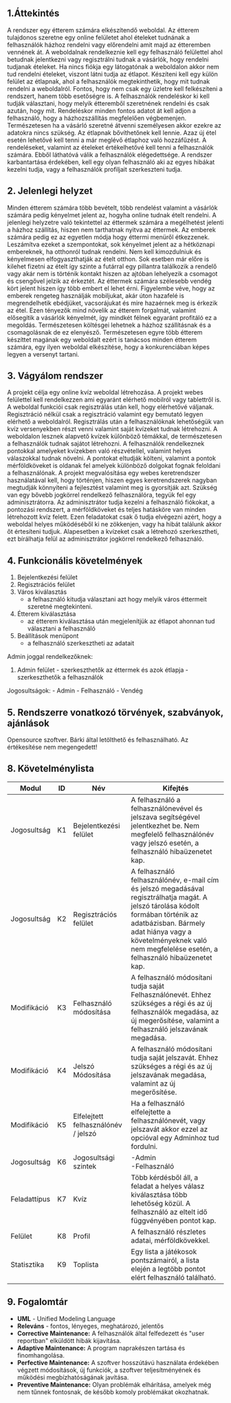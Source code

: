 ## 1.Áttekintés

A rendszer egy étterem számára elkészítendő weboldal. Az étterem tulajdonos szeretne egy online felületet ahol ételeket tudnának a felhasználók házhoz rendelni vagy előrendelni amit majd az étteremben vennének át. A weboldalnak rendelkeznie kell egy felhasználó felülettel ahol betudnak jelentkezni vagy regisztrálni tudnak a vásárlók, hogy rendelni tudjanak ételeket. Ha nincs fiókja egy látogatónak a weboldalon akkor nem tud rendelni ételeket, viszont látni tudja az étlapot. Készíteni kell egy külön felület az étlapnak, ahol a felhasználók megtekinthetik, hogy mit tudnak rendelni a weboldalról. Fontos, hogy nem csak egy üzletre kell felkészíteni a rendszert, hanem több esetőségre is. A felhasználók rendeléskor ki kell tudják választani, hogy melyik étteremből szeretnének rendelni és csak azután, hogy mit. Rendeléskor minden fontos adatot át kell adjon a felhasználó, hogy a házhozszállítás megfelelően végbemenjen. Természetesen ha a vásárló szeretné átvenni személyesen akkor ezekre az adatokra nincs szükség. Az étlapnak bővíthetőnek kell lennie. Azaz új étel esetén lehetővé kell tenni a már meglévő étlaphoz való hozzáfűzést. A rendeléseket, valamint az ételeket értékelhetővé kell tenni a felhasználók számára. Ebből láthatóvá válik a felhasználók elégedettsége. A rendszer karbantartása érdekében, kell egy olyan felhasználó aki az egyes hibákat kezelni tudja, vagy a felhasználók profiljait szerkeszteni tudja.

## 2. Jelenlegi helyzet

Minden étterem számára több bevételt, több rendelést valamint a vásárlók számára pedig kényelmet jelent az, hogyha online tudnak ételt rendelni. A jelenlegi helyzetre való tekintettel az éttermek számára a megélhetést jelenti a házhoz szállítás, hiszen nem tarthatnak nyitva az éttermek. Az emberek számára pedig ez az egyetlen módja hogy éttermi menüről étkezzenek. Leszámítva ezeket a szempontokat, sok kényelmet jelent az a hétköznapi embereknek, ha otthonról tudnak rendelni. Nem kell kimozdulniuk és kényelmesen elfogyaszthatják az ételt otthon. Sok esetben már előre is kilehet fizetni az ételt így szinte a futárral egy pillantra találkozik a rendelő vagy akár nem is történik kontakt hiszen az ajtóban lehelyezik a csomagot és csengővel jelzik az érkeztét. Az éttermek számára szélesebb vendég kört jelent hiszen így több embert el lehet érni. Figyelembe véve, hogy az emberek rengeteg használják mobiljukat, akár úton hazafelé is megrendelhetik ebédjüket, vacsorájukat és mire hazaérnek meg is érkezik az étel. Ezen tényezők mind növelik az étterem forgalmát, valamint elősegítik a vásárlók kényelmét, így mindkét félnek egyaránt profitáló ez a megoldás. Természetesen költésgei lehetnek a házhoz szállításnak és a csomagolásnak de ez elenyésző. Természetesen egyre több étterem készíttet magának egy weboldalt ezért is tanácsos minden étterem számára, egy ilyen weboldal elkészítése, hogy a konkurenciában képes legyen a versenyt tartani.

## 3. Vágyálom rendszer

A projekt célja egy online kvíz weboldal létrehozása. A projekt webes felülettel kell rendelkezzen ami egyaránt elérhető mobilról vagy tablettről is. A weboldal funkciói csak regisztrálás után kell, hogy elérhetővé váljanak. Regisztráció nélkül csak a regisztráció valamint egy bemutató legyen elérhető a weboldalról. Regisztrálás után a felhasználóknak lehetőségük van kvíz versenyekben részt venni valamint saját kvízeket tudnak létrehozni. A weboldalon lesznek alapvető kvízek különböző témákkal, de természetesen a felhasználók tudnak sajátot létrehozni. A felhasználók rendelkeznek pontokkal amelyeket kvízekben való részvétellel, valamint helyes válaszokkal tudnak növelni. A pontokat eltudják költeni, valamint a pontok mérföldköveket is oldanak fel amelyek különböző dolgokat fognak feloldani a felhasználónak. A projekt megvalósítása egy webes keretrendszer használatával kell, hogy történjen, hiszen egyes keretrendszerek nagyban megtudják könnyíteni a fejlesztést valamint meg is gyorsítják azt. Szükség van egy bővebb jogkörrel rendelkező felhasználóra, tegyük fel egy adminisztrátorra. Az adminisztrátor tudja kezelni a felhasználó fiókokat, a pontozási rendszert, a mérföldköveket és teljes hatásköre van minden létrehozott kvíz felett. Ezen feladatokat csak ő tudja elvégezni azért, hogy a weboldal helyes működéséből ki ne zökkenjen, vagy ha hibát találunk akkor őt értesíteni tudjuk. Alapesetben a kvízeket csak a létrehozó szerkesztheti, ezt bírálhatja felül az adminisztrátor jogkörrel rendelkező felhasználó.

## 4. Funkcionális követelmények

1. Bejelentkezési felület
2. Regisztrációs felület
3. Város kiválasztás
    - a felhasználó kitudja választani azt hogy melyik város éttermeit szeretné megtekinteni.
4. Étterem kiválasztása
    - az étterem kiválasztása után megjelenítjük az étlapot ahonnan tud választani a felhasználó
5. Beállítások menüpont
    - a felhasználó szerkesztheti az adatait

Admin joggal rendelkezőknek:
1. Admin felület
        - szerkeszthetők az éttermek és azok étlapja
        - szerkeszthetők a felhasználók

Jogosultságok:
    - Admin
    - Felhasználó
    - Vendég


## 5. Rendszerre vonatkozó törvények, szabványok, ajánlások

Opensource szoftver. Bárki által letölthető és felhasználható. Az értékesítése nem megengedett!

## 8. Követelménylista

Modul | ID | Név | Kifejtés
--- | --- | --- | ----------------------------------------------------------------------
Jogosultság | K1 | Bejelentkezési felület | A felhasználó a felhasználónevével és jelszava segítségével jelentkezhet be. Nem megfelelő felhasználónév vagy jelszó esetén, a felhasználó hibaüzenetet kap.
Jogosultság | K2 | Regisztrációs felület | A felhasználó felhasználónév, e-mail cím és jelszó megadásával regisztrálhatja magát. A jelszó tárolása kódolt formában történik az adatbázisban. Bármely adat hiánya vagy a követelményeknek való nem megfelelése esetén, a felhasználó hibaüzenetet kap.
Modifikáció | K3 | Felhasználó módosítása | A felhasználó módosítani tudja saját Felhasználónevét. Ehhez szükséges a régi és az új felhasználók megadása, az új megerősítése, valamint a felhasználó jelszavának megadása.
Modifikáció | K4 | Jelszó Módosítása | A felhasználó módosítani tudja saját jelszavát. Ehhez szükséges a régi és az új jelszavának megadása, valamint az új megerősítése.
Modifikáció | K5 | Elfelejtett felhasználónév / jelszó | Ha a felhasználó elfelejtette a felhasználónevét, vagy jelszavát akkor ezzel az opcióval egy Adminhoz tud fordulni.
Jogosultság | K6 | Jogosultsági szintek | -Admin <br> -Felhasználó
Feladattípus | K7 | Kvíz | Több kérdésből áll, a feladat a helyes válasz kiválasztása több lehetőség közül. A felhasználó az eltelt idő függvényében pontot kap.
Felület | K8 | Profil | A felhasználó részletes adatai, mérföldkövekkel.
Statisztika | K9 | Toplista | Egy lista a játékosok pontszámairól, a lista elején a legtöbb pontot elért felhasználó található.

## 9. Fogalomtár

- **UML** - Unified Modeling Language
- **Releváns** - fontos, lényeges, meghatározó, jelentős
- **Corrective Maintenance:** A felhasználók által felfedezett és "user reportban"
elküldött hibák kijavítása.
- **Adaptive Maintenance:** A program naprakészen tartása és finomhangolása.
- **Perfective Maintenance:** A szoftver hosszútávú használata érdekében végzett
módosítások, új funkciók, a szoftver teljesítményének és működési
megbízhatóságának javítása.
- **Preventive Maintenance:** Olyan problémák elhárítása, amelyek még nem
tűnnek fontosnak, de később komoly problémákat okozhatnak.